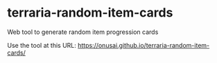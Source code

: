 # terraria-random-item-cards
 Web tool to generate random item progression cards

Use the tool at this URL: https://onusai.github.io/terraria-random-item-cards/
